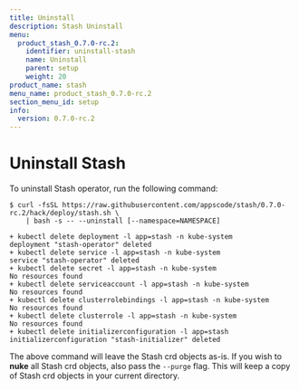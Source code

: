 ```yaml
---
title: Uninstall
description: Stash Uninstall
menu:
  product_stash_0.7.0-rc.2:
    identifier: uninstall-stash
    name: Uninstall
    parent: setup
    weight: 20
product_name: stash
menu_name: product_stash_0.7.0-rc.2
section_menu_id: setup
info:
  version: 0.7.0-rc.2
---
```


# Uninstall Stash

To uninstall Stash operator, run the following command:

```console
$ curl -fsSL https://raw.githubusercontent.com/appscode/stash/0.7.0-rc.2/hack/deploy/stash.sh \
    | bash -s -- --uninstall [--namespace=NAMESPACE]

+ kubectl delete deployment -l app=stash -n kube-system
deployment "stash-operator" deleted
+ kubectl delete service -l app=stash -n kube-system
service "stash-operator" deleted
+ kubectl delete secret -l app=stash -n kube-system
No resources found
+ kubectl delete serviceaccount -l app=stash -n kube-system
No resources found
+ kubectl delete clusterrolebindings -l app=stash -n kube-system
No resources found
+ kubectl delete clusterrole -l app=stash -n kube-system
No resources found
+ kubectl delete initializerconfiguration -l app=stash
initializerconfiguration "stash-initializer" deleted
```

The above command will leave the Stash crd objects as-is. If you wish to **nuke** all Stash crd objects, also pass the `--purge` flag. This will keep a copy of Stash crd objects in your current directory.
